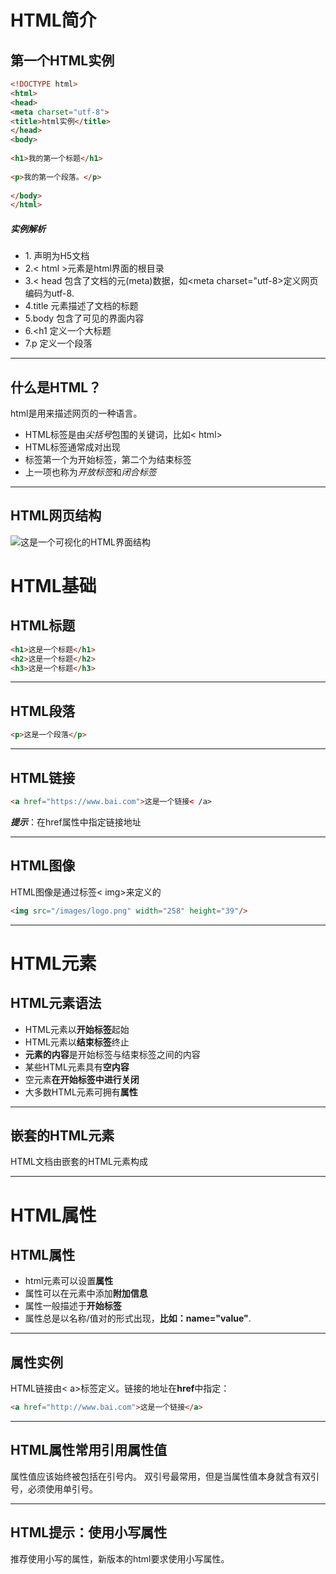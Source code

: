 # HTML简介
## 第一个HTML实例
```html
<!DOCTYPE html>
<html>
<head>
<meta charset="utf-8">
<title>html实例</title>
</head>
<body>
 
<h1>我的第一个标题</h1>
 
<p>我的第一个段落。</p>
 
</body>
</html>
```
##### 实例解析
- 1.<!doctype html> 声明为H5文档
- 2.< html >元素是html界面的根目录
- 3.< head 包含了文档的元(meta)数据，如<meta charset="utf-8>定义网页编码为utf-8.
- 4.title 元素描述了文档的标题
- 5.body 包含了可见的界面内容
- 6.<h1 定义一个大标题
- 7.p 定义一个段落

----
## 什么是HTML？
html是用来描述网页的一种语言。

- HTML标签是由*尖括号*包围的关键词，比如< html>
- HTML标签通常成对出现
- 标签第一个为开始标签，第二个为结束标签
- 上一项也称为*开放标签*和*闭合标签*
- --

## HTML网页结构
![这是一个可视化的HTML界面结构](https://img-blog.csdnimg.cn/20200226175746560.png?x-oss-process=image/watermark,type_ZmFuZ3poZW5naGVpdGk,shadow_10,text_aHR0cHM6Ly9ibG9nLmNzZG4ubmV0L2lvc3RyZWFtaXNnb29k,size_16,color_FFFFFF,t_70)
# HTML基础
## HTML标题
```html
<h1>这是一个标题</h1>
<h2>这是一个标题</h2>
<h3>这是一个标题</h3>
```
---
## HTML段落
```html
<p>这是一个段落</p>
```
---
## HTML链接
```html
<a href="https://www.bai.com">这是一个链接< /a>
```
***提示***：在href属性中指定链接地址

---

## HTML图像
HTML图像是通过标签< img>来定义的
```html
<img src="/images/logo.png" width="258" height="39"/>
```
---

# HTML元素
## HTML元素语法
- HTML元素以**开始标签**起始
- HTML元素以**结束标签**终止
- **元素的内容**是开始标签与结束标签之间的内容
- 某些HTML元素具有**空内容**
- 空元素**在开始标签中进行关闭**
- 大多数HTML元素可拥有**属性**
- --

## 嵌套的HTML元素
HTML文档由嵌套的HTML元素构成

---
# HTML属性
## HTML属性
- html元素可以设置**属性**
- 属性可以在元素中添加**附加信息**
- 属性一般描述于**开始标签**
- 属性总是以名称/值对的形式出现，**比如：name="value"**.

---
## 属性实例
HTML链接由< a>标签定义。链接的地址在**href**中指定：
```html
<a href="http://www.bai.com">这是一个链接</a>
```
---
## HTML属性常用引用属性值
属性值应该始终被包括在引号内。
双引号最常用，但是当属性值本身就含有双引号，必须使用单引号。

---
##  HTML提示：使用小写属性
推荐使用小写的属性，新版本的html要求使用小写属性。